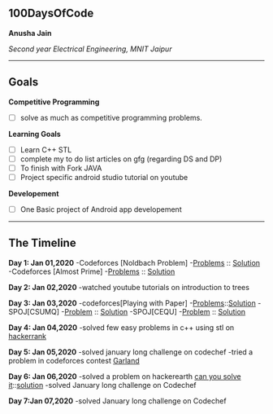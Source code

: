  ## 100DaysOfCode

**Anusha Jain**

*Second year Electrical Engineering, MNIT Jaipur*

---

## Goals

**Competitive Programming**

- [ ] solve as much as competitive programming problems.

**Learning Goals**

- [ ] Learn C++ STL
- [ ] complete my to do list articles on gfg (regarding DS and  DP)
- [ ] To finish with Fork JAVA 
- [ ] Project specific android studio tutorial on youtube

**Developement**

- [ ] One Basic project of Android app developement

---
## The Timeline

**Day 1: Jan 01,2020**
-Codeforces [Noldbach Problem]
-[Problems](https://codeforces.com/contest/17/problem/A) :: [Solution](https://codeforces.com/contest/17/submission/68044578)
-Codeforces [Almost Prime]
-[Problems](https://codeforces.com/contest/26/problem/A) :: [Solution](https://codeforces.com/contest/26/submission/68045987)

**Day 2: Jan 02,2020**
-watched youtube tutorials on introduction to trees 

**Day 3: Jan 03,2020**
-codeforces[Playing with Paper]
-[Problems](https://codeforces.com/contest/527/problem/A)::[Solution](https://codeforces.com/contest/527/submission/68124830)
-SPOJ[CSUMQ]
-[Problem](https://www.spoj.com/problems/CSUMQ/) :: [Solution](https://www.spoj.com/status/a_hsay25/#)
-SPOJ[CEQU]
-[Problem](https://www.spoj.com/problems/CEQU/) :: [Solution](https://www.spoj.com/status/a_hsay25/#)

**Day 4: Jan 04,2020**
-solved few easy problems in c++ using stl on [hackerrank](https://www.hackerrank.com/challenges/deque-stl)

**Day 5: Jan 05,2020**
-solved january long challenge on codechef
-tried a problem in codeforces contest [Garland](https://codeforces.com/contest/1286/problem/A)

**Day 6: Jan 06,2020**
-solved a problem on hackerearth [can you solve it](https://www.hackerearth.com/practice/data-structures/arrays/1-d/practice-problems/algorithm/can-you-solve-it/)::[solution](https://www.hackerearth.com/submission/34879217/)
-solved January long challenge on Codechef

**Day 7:Jan 07,2020**
-solved January long challenge on Codechef



